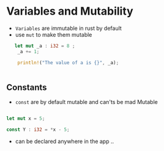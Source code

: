 # Variables and Mutability 

- `Variables` are immutable in rust by default
- use `mut` to make them mutable 

```rs 
   let mut _a : i32 = 8 ; 
    _a += 1; 

    println!("The value of a is {}", _a);
    
```


## Constants 

- `const` are by default mutable and can'ts be mad Mutable 

```rs

let mut x = 5;

const Y : i32 = *x - 5;

```

- can be declared anywhere in the app .. 
